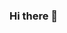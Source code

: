 ### Hi there 👋

<!--
**akashsingh4115/akashsingh4115** is a ✨ _special_ ✨ repository because its `README.md` (this file) appears on your GitHub profile.

Here are some ideas to get you started:

- 🔭 I’m currently working on Siebel CRM.
- 🌱 I’m currently learning Data Analysis tools
- 👯 I’m looking to collaborate on ...
- 🤔 I’m looking for help with ...
- 💬 Ask me about Data Analysis
- 📫 How to reach me: akashsinghchanchal.gmail.com
- 😄 Pronouns: he/his
- ⚡ Fun fact: I like both, Messi and Ronaldo.
-->
